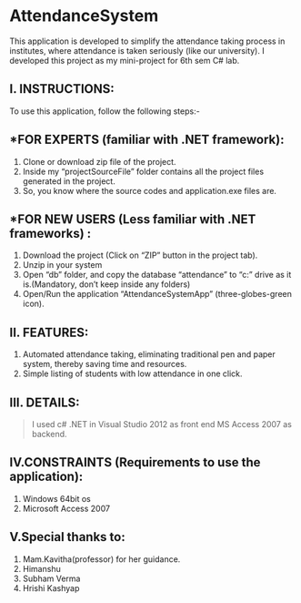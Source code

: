 AttendanceSystem
================

This application is developed to simplify the attendance taking process in institutes, where attendance is taken seriously (like our university).
I developed this project as my mini-project for 6th sem C# lab.

I. INSTRUCTIONS:
-------------
To use this application, follow the following steps:-

*FOR EXPERTS (familiar with .NET framework):
------------------------------------------
1.  Clone or download zip file of the project.
2.	Inside my “projectSourceFile” folder contains all the project files generated in the project.
3.	So, you know where the source codes and application.exe files are.


*FOR NEW USERS (Less familiar with .NET frameworks) :
-------------------------------------------------------
1.	Download the project (Click on “ZIP” button in the project tab).
2.	Unzip in your system
3.	Open “db” folder, and copy the database “attendance” to “c:” drive as it is.(Mandatory, don’t keep inside any folders)
4.	Open/Run the application “AttendanceSystemApp” (three-globes-green icon).


II. FEATURES:
-------------
1. Automated attendance taking, eliminating traditional pen and paper system, thereby saving time and resources.
2. Simple listing of students with low attendance in one click.



III. DETAILS:
-----------
>I used c# .NET in Visual Studio 2012 as front end
>MS Access 2007 as backend.


IV.CONSTRAINTS (Requirements to use the application):
-----------------------------------------------------
1. Windows 64bit os
2. Microsoft Access 2007


V.Special thanks to:
--------------------
1. Mam.Kavitha(professor) for her guidance.
2. Himanshu
3. Subham Verma
4. Hrishi Kashyap
